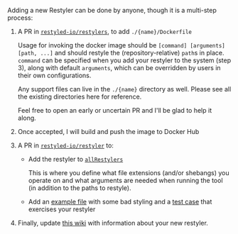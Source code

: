 Adding a new Restyler can be done by anyone, though it is a multi-step process:

1. A PR in [`restyled-io/restylers`](https://github.com/restyled-io/restylers), to add `./{name}/Dockerfile`

   Usage for invoking the docker image should be `[command] [arguments] [path, ...]` and should restyle the (repository-relative) `path`s in place. `command` can be specified when you add your restyler to the system (step 3), along with default `arguments`, which can be overridden by users in their own configurations.

   Any support files can live in the `./{name}` directory as well. Please see all the existing directories here for reference.

   Feel free to open an early or uncertain PR and I'll be glad to help it along.

1. Once accepted, I will build and push the image to Docker Hub

1. A PR in [`restyled-io/restyler`](https://github.com/restyled-io/restyler) to:

   - Add the restyler to [`allRestylers`](https://github.com/restyled-io/restyler/blob/85eb1c50ed6f8fa25c20bcd21f7318fd9494fc7f/src/Restyler/Config.hs#L64)

     This is where you define what file extensions (and/or shebangs) you operate on and what arguments are needed when running the tool (in addition to the paths to restyle).

   -  Add an [example file](https://github.com/restyled-io/restyler/tree/master/test/core/fixtures) with some bad styling and a [test case](https://github.com/restyled-io/restyler/blob/85eb1c50ed6f8fa25c20bcd21f7318fd9494fc7f/test/core/main.t#L246) that exercises your restyler

1. Finally, update [this wiki](https://github.com/restyled-io/restyled.io/wiki/Available-Restylers) with information about your new restyler.